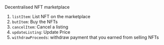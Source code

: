 Decentralised NFT marketplace 

1. `listItem`: List NFT on the marketplace
2. `butItem`: Buy the NFTs
3. `cancelItem`: Cancel a listing
4. `updateListing`: Update Price
5. `withdrawProceeds`: withdraw payment that you earned from selling NFTs
